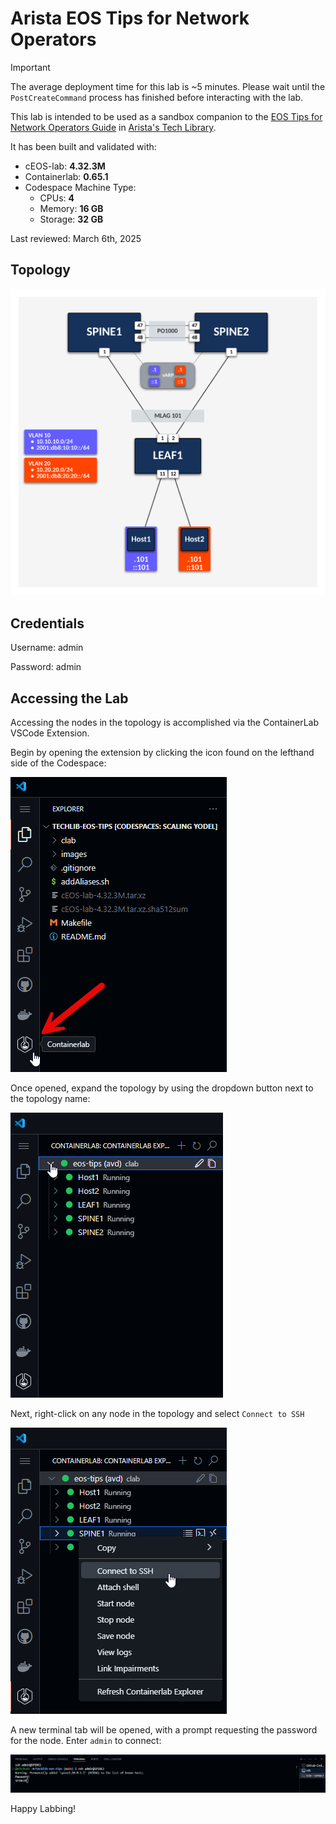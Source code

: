 # Arista EOS Tips for Network Operators

> [!IMPORTANT]
> The average deployment time for this lab is ~5 minutes. Please wait until the `PostCreateCommand` process has finished before interacting with the lab.

This lab is intended to be used as a sandbox companion to the [EOS Tips for Network Operators Guide](https://tech-library.arista.com/eos/eos_ops/) in [Arista's Tech Library](https://tech-library.arista.com/).

It has been built and validated with:

- cEOS-lab: **4.32.3M**
- Containerlab: **0.65.1**
- Codespace Machine Type:
  - CPUs: **4**
  - Memory: **16 GB**
  - Storage: **32 GB**

Last reviewed: March 6th, 2025

## Topology

![EOS Tips Topology](images/eos-tips-topo.png)

## Credentials

Username: admin

Password: admin

## Accessing the Lab

Accessing the nodes in the topology is accomplished via the ContainerLab VSCode Extension.

Begin by opening the extension by clicking the icon found on the lefthand side of the Codespace:

![ContainerLab Extension](images/cLabextension.png)

Once opened, expand the topology by using the dropdown button next to the topology name:

![ContainerLab Extension Dropdown](images/clabextension2.png)

Next, right-click on any node in the topology and select `Connect to SSH`

![ContainerLab Extension Connect SSH](images/clabextension3.png)

A new terminal tab will be opened, with a prompt requesting the password for the node. Enter `admin` to connect:

![ContainerLab Extension Connect SSH](images/clabextension4.png)

Happy Labbing!
